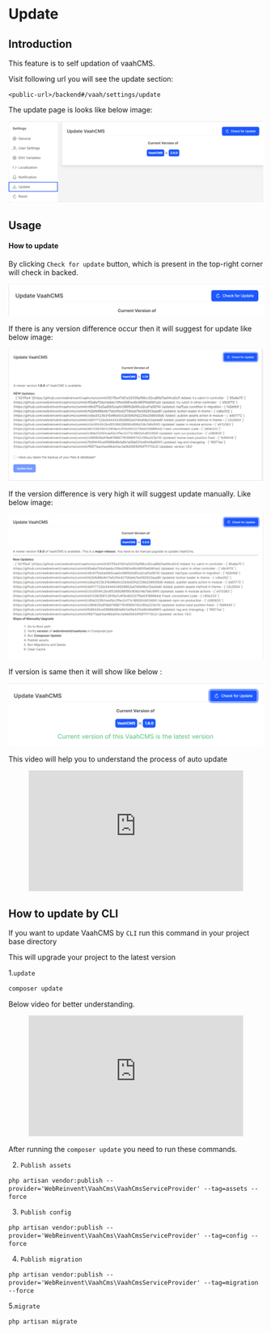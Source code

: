 # Update


## Introduction

This feature is to self updation of vaahCMS. 

Visit following url you will see the update section:
```http request
<public-url>/backend#/vaah/settings/update
```
The update page is looks like below image:

<img src="/images/update-setting-1.png">

## Usage

#### How to update

By clicking `Check for update` button, which is present in the top-right corner will check in backed.

<img src="/images/update-setting-2.png">

If there is any version difference occur then it will suggest for update like below image:

<img src="/images/update-setting-3.png">

If the version difference is very high it will suggest update manually. Like below image:

<img src="/images/update-setting-4.png">

If version is same then it will show like below :

<img src="/images/update-setting-5.png">

This video will help you to understand the process of auto update

<figure>
  <iframe src="https://img-v4.getdemo.dev/screenshot/chrome_cAoLQPpcOd.mp4" frameborder="0" allowfullscreen="true" style="width: 100%; aspect-ratio: 16/9;"> </iframe>
</figure>

## How to update by CLI

If you want to update VaahCMS by `CLI` run this command in your project base directory 

This will upgrade your project to the latest version

1.`update`
```sh
composer update 
```

Below video for better understanding.

<figure>
  <iframe src="https://img-v5.getdemo.dev/screenshot/WindowsTerminal_JTPNIChfLD.mp4" frameborder="0" allowfullscreen="true" style="width: 100%; aspect-ratio: 16/9;"> </iframe>
</figure>

After running the `composer update` you need to run these commands.

2. `Publish assets`
```shell script
php artisan vendor:publish --provider='WebReinvent\VaahCms\VaahCmsServiceProvider' --tag=assets --force
```
3. `Publish config`
```shell script
php artisan vendor:publish --provider='WebReinvent\VaahCms\VaahCmsServiceProvider' --tag=config --force

```
4. `Publish migration`
```shell script
php artisan vendor:publish --provider='WebReinvent\VaahCms\VaahCmsServiceProvider' --tag=migration --force

```
5.`migrate`
```shell script
php artisan migrate

```



